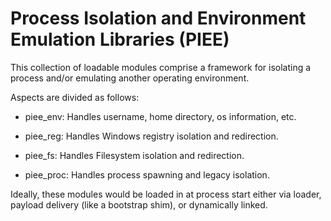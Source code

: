 # Process Isolation and Environment Emulation Libraries (PIEE)

This collection of loadable modules comprise a framework for isolating a process and/or emulating another operating environment.

Aspects are divided as follows:

- piee_env: Handles username, home directory, os information, etc.

- piee_reg: Handles Windows registry isolation and redirection.

- piee_fs: Handles Filesystem isolation and redirection.

- piee_proc: Handles process spawning and legacy isolation.

Ideally, these modules would be loaded in at process start either via loader, payload delivery (like a bootstrap shim), or dynamically linked.

